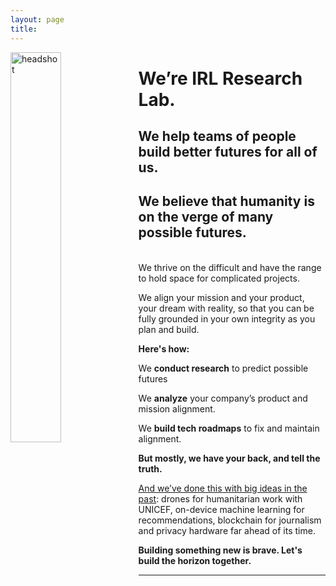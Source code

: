 ```yaml
---
layout: page
title: 
---
```

<img src="/assets/headshot2.jpg" alt="headshot" align="left" style="width:40%">

# We’re IRL Research Lab. 
## We help teams of people build better futures for all of us.
## We believe that humanity is on the verge of many possible futures.

<br>
We thrive on the difficult and have the range to hold space for complicated projects. 

We align your mission and your product, your dream with reality, so that you can be fully grounded in your own integrity as you plan and build. 

**Here's how:**

We **conduct research** to predict possible futures

We **analyze** your company’s product and mission alignment.

We **build tech roadmaps** to fix and maintain alignment.

**But mostly, we have your back, and tell the truth.**

[And we’ve done this with big ideas in the past](/services): drones for humanitarian work with UNICEF, on-device machine learning for recommendations, blockchain for journalism and privacy hardware far ahead of its time. 

**Building something new is brave. Let's build the horizon together.**

***